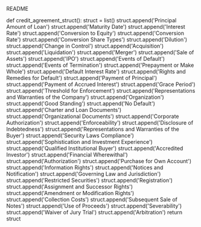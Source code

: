 README










def credit_agreement_struct():
    struct = list()
    struct.append('Principal Amount of Loan')
    struct.append('Maturity Date')
    struct.append('Interest Rate')
    struct.append('Conversion to Equity')
    struct.append('Conversion Rate')
    struct.append('Conversion Share Types')
    struct.append('Dilution')
    struct.append('Change in Control')
    struct.append('Acquisition')
    struct.append('Liquidation')
    struct.append('Merger')
    struct.append('Sale of Assets')
    struct.append('IPO')
    struct.append('Events of Default')
    struct.append('Events of Termination')
    struct.append('Prepayment or Make Whole')
    struct.append('Default Interest Rate')
    struct.append('Rights and Remedies for Default')
    struct.append('Payment of Principal')
    struct.append('Payment of Accrued Interest')
    struct.append('Grace Period')
    struct.append('Threshold for Enforcement')
    struct.append('Representations and Warranties of the Company')
    struct.append('Organization')
    struct.append('Good Standing')
    struct.append('No Default')
    struct.append('Charter and Loan Documents')
    struct.append('Organizational Documents')
    struct.append('Corporate Authorization')
    struct.append('Enforceability')
    struct.append('Disclosure of Indebtedness')
    struct.append('Representations and Warranties of the Buyer')
    struct.append('Security Laws Compliance')
    struct.append('Sophistication and Investment Experience')
    struct.append('Qualified Institutional Buyer')
    struct.append('Accredited Investor')
    struct.append('Financial Wherewithal')
    struct.append('Authorization')
    struct.append('Purchase for Own Account')
    struct.append('Information Rights')
    struct.append('Notices and Notification')
    struct.append('Governing Law and Jurisdiction')
    struct.append('Restricted Securities')
    struct.append('Registration')
    struct.append('Assignment and Successor Rights')
    struct.append('Amendment or Modification Rights')
    struct.append('Collection Costs')
    struct.append('Subsequent Sale of Notes')
    struct.append('Use of Proceeds')
    struct.append('Severability')
    struct.append('Waiver of Jury Trial')
    struct.append('Arbitration')
    return struct

